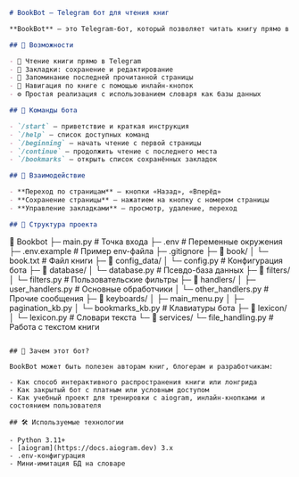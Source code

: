 ```markdown
# BookBot — Telegram бот для чтения книг

**BookBot** — это Telegram-бот, который позволяет читать книгу прямо в чате. Бот реализует постраничную навигацию (пагинацию), сохраняет прогресс чтения, поддерживает работу с закладками и демонстрирует работу с инлайн-кнопками.

## 🔧 Возможности

- 📖 Чтение книги прямо в Telegram
- 🔖 Закладки: сохранение и редактирование
- 📌 Запоминание последней прочитанной страницы
- 🧭 Навигация по книге с помощью инлайн-кнопок
- ⚙️ Простая реализация с использованием словаря как базы данных

## 💬 Команды бота

- `/start` — приветствие и краткая инструкция
- `/help` — список доступных команд
- `/beginning` — начать чтение с первой страницы
- `/continue` — продолжить чтение с последнего места
- `/bookmarks` — открыть список сохранённых закладок

## 📲 Взаимодействие

- **Переход по страницам** — кнопки «Назад», «Вперёд»
- **Сохранение страницы** — нажатием на кнопку с номером страницы
- **Управление закладками** — просмотр, удаление, переход

## 📁 Структура проекта

```

📁 Bookbot
├─ main.py                   # Точка входа
├─ .env                      # Переменные окружения
├─ .env.example              # Пример env-файла
├─ .gitignore
├─ 📁 book/
│   └─ book.txt              # Файл книги
├─ 📁 config\_data/
│   └─ config.py             # Конфигурация бота
├─ 📁 database/
│   └─ database.py           # Псевдо-база данных
├─ 📁 filters/
│   └─ filters.py            # Пользовательские фильтры
├─ 📁 handlers/
│   ├─ user\_handlers.py      # Основные обработчики
│   └─ other\_handlers.py     # Прочие сообщения
├─ 📁 keyboards/
│   ├─ main\_menu.py
│   ├─ pagination\_kb.py
│   └─ bookmarks\_kb.py       # Клавиатуры бота
├─ 📁 lexicon/
│   └─ lexicon.py            # Словари текста
└─ 📁 services/
└─ file\_handling.py      # Работа с текстом книги

```

## 🧠 Зачем этот бот?

BookBot может быть полезен авторам книг, блогерам и разработчикам:

- Как способ интерактивного распространения книги или лонгрида
- Как закрытый бот с платным или условным доступом
- Как учебный проект для тренировки с aiogram, инлайн-кнопками и состоянием пользователя

## 🛠️ Используемые технологии

- Python 3.11+
- [aiogram](https://docs.aiogram.dev) 3.x
- .env-конфигурация
- Мини-имитация БД на словаре
